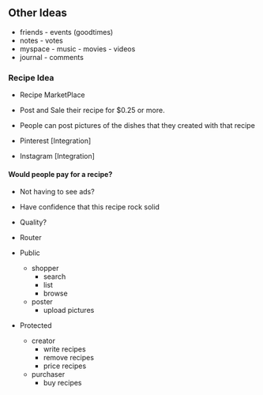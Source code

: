## Other Ideas

- friends - events (goodtimes)
- notes - votes
- myspace - music - movies - videos
- journal - comments

### Recipe Idea

- Recipe MarketPlace

- Post and Sale their recipe for $0.25 or more.
- People can post pictures of the dishes that
they created with that recipe

- Pinterest [Integration]
- Instagram [Integration]

#### Would people pay for a recipe?

- Not having to see ads?
- Have confidence that this recipe rock solid
- Quality?

- Router
 - Public
   - shopper
     - search
     - list
     - browse
   - poster
     - upload pictures
 - Protected
   - creator
     - write recipes
     - remove recipes
     - price recipes
   - purchaser
     - buy recipes
